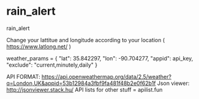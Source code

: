 # rain_alert
rain_alert

Change your lattitue and longitude according to your location ( https://www.latlong.net/ )

weather_params = {
    "lat": 35.842297,
    "lon": -90.704277,
    "appid": api_key,
    "exclude": "current,minutely,daily"
}

API FORMAT: https://api.openweathermap.org/data/2.5/weather?q=London,UK&appid=53b12984a3fbf9fa481f48b2e0f62b1f
Json viewer: http://jsonviewer.stack.hu/
API lists for other stuff = apilist.fun
